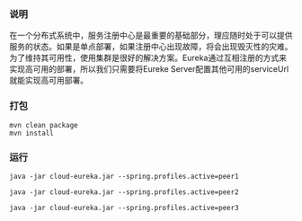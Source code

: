 ### 说明

在一个分布式系统中，服务注册中心是最重要的基础部分，理应随时处于可以提供服务的状态。如果是单点部署，如果注册中心出现故障，将会出现毁灭性的灾难。为了维持其可用性，使用集群是很好的解决方案。Eureka通过互相注册的方式来实现高可用的部署，所以我们只需要将Eureke Server配置其他可用的serviceUrl就能实现高可用部署。

### 打包
~~~
mvn clean package
mvn install
~~~

### 运行
~~~
java -jar cloud-eureka.jar --spring.profiles.active=peer1

java -jar cloud-eureka.jar --spring.profiles.active=peer2

java -jar cloud-eureka.jar --spring.profiles.active=peer3
~~~
